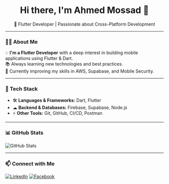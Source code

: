 <h1 align="center">Hi there, I'm Ahmed Mossad 👋</h1>

<p align="center">
🚀 Flutter Developer | Passionate about Cross-Platform Development
</p>

---

### 👨‍💻 About Me  
💡 **I'm a Flutter Developer** with a deep interest in building mobile applications using Flutter & Dart.  
📚 Always learning new technologies and best practices.  
🎯 Currently improving my skills in AWS, Supabase, and Mobile Security.  

---

### 🔧 Tech Stack  
- 🛠 **Languages & Frameworks:** Dart, Flutter  
- ☁ **Backend & Databases:** Firebase, Supabase, Node.js  
- ⚡ **Other Tools:** Git, GitHub, CI/CD, Postman  

---
### 📊 GitHub Stats  
![GitHub Stats](https://github-readme-stats.vercel.app/api?username=AMOSAD0&show_icons=true&theme=tokyonight)

---

### 📫 Connect with Me  
[![LinkedIn](https://img.shields.io/badge/LinkedIn-blue?logo=linkedin)]([https://linkedin.com/in/YOUR_LINK](https://www.linkedin.com/in/ahmed-mossad-78005022a/))  
[![Facebook](https://img.shields.io/badge/Facebook-1877F2?logo=facebook&logoColor=white)](https://www.facebook.com/ahmed.mossad.1671)  
